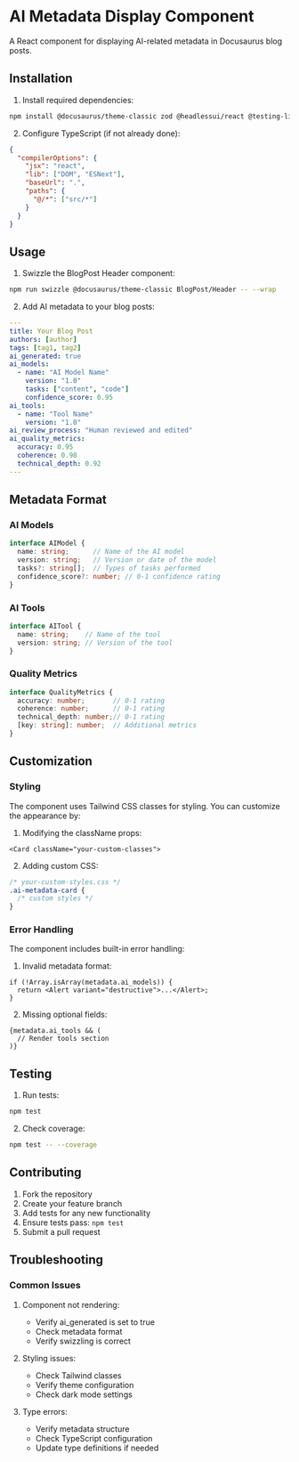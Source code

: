 # AI Metadata Display Component

A React component for displaying AI-related metadata in Docusaurus blog posts.

## Installation

1. Install required dependencies:
```bash
npm install @docusaurus/theme-classic zod @headlessui/react @testing-library/react @testing-library/jest-dom jest
```

2. Configure TypeScript (if not already done):
```json
{
  "compilerOptions": {
    "jsx": "react",
    "lib": ["DOM", "ESNext"],
    "baseUrl": ".",
    "paths": {
      "@/*": ["src/*"]
    }
  }
}
```

## Usage

1. Swizzle the BlogPost Header component:
```bash
npm run swizzle @docusaurus/theme-classic BlogPost/Header -- --wrap
```

2. Add AI metadata to your blog posts:
```yaml
---
title: Your Blog Post
authors: [author]
tags: [tag1, tag2]
ai_generated: true
ai_models: 
  - name: "AI Model Name"
    version: "1.0"
    tasks: ["content", "code"]
    confidence_score: 0.95
ai_tools:
  - name: "Tool Name"
    version: "1.0"
ai_review_process: "Human reviewed and edited"
ai_quality_metrics:
  accuracy: 0.95
  coherence: 0.98
  technical_depth: 0.92
---
```

## Metadata Format

### AI Models
```typescript
interface AIModel {
  name: string;      // Name of the AI model
  version: string;   // Version or date of the model
  tasks?: string[];  // Types of tasks performed
  confidence_score?: number; // 0-1 confidence rating
}
```

### AI Tools
```typescript
interface AITool {
  name: string;    // Name of the tool
  version: string; // Version of the tool
}
```

### Quality Metrics
```typescript
interface QualityMetrics {
  accuracy: number;       // 0-1 rating
  coherence: number;      // 0-1 rating
  technical_depth: number;// 0-1 rating
  [key: string]: number;  // Additional metrics
}
```

## Customization

### Styling
The component uses Tailwind CSS classes for styling. You can customize the appearance by:

1. Modifying the className props:
```tsx
<Card className="your-custom-classes">
```

2. Adding custom CSS:
```css
/* your-custom-styles.css */
.ai-metadata-card {
  /* custom styles */
}
```

### Error Handling
The component includes built-in error handling:

1. Invalid metadata format:
```tsx
if (!Array.isArray(metadata.ai_models)) {
  return <Alert variant="destructive">...</Alert>;
}
```

2. Missing optional fields:
```tsx
{metadata.ai_tools && (
  // Render tools section
)}
```

## Testing

1. Run tests:
```bash
npm test
```

2. Check coverage:
```bash
npm test -- --coverage
```

## Contributing

1. Fork the repository
2. Create your feature branch
3. Add tests for any new functionality
4. Ensure tests pass: `npm test`
5. Submit a pull request

## Troubleshooting

### Common Issues

1. Component not rendering:
   - Verify ai_generated is set to true
   - Check metadata format
   - Verify swizzling is correct

2. Styling issues:
   - Check Tailwind classes
   - Verify theme configuration
   - Check dark mode settings

3. Type errors:
   - Verify metadata structure
   - Check TypeScript configuration
   - Update type definitions if needed